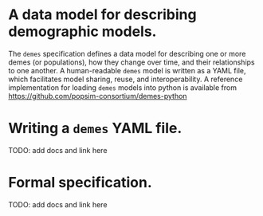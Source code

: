 # A data model for describing demographic models.

The `demes` specification defines a data model for describing one or
more demes (or populations), how they change over time, and their
relationships to one another. A human-readable `demes` model is written
as a YAML file, which facilitates model sharing, reuse, and interoperability.
A reference implementation for loading `demes` models into python is
available from https://github.com/popsim-consortium/demes-python

# Writing a `demes` YAML file.

TODO: add docs and link here

# Formal specification.

TODO: add docs and link here
